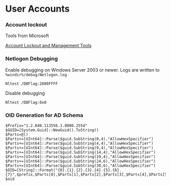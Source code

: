 # User Accounts

### Account lockout

Tools from Microsoft

[Account Lockout and Management Tools](https://www.microsoft.com/en-us/download/details.aspx?id=18465)

### Netlogon Debugging

Enable debugging on Windows Server 2003 or newer.
Logs are written to `%windir%/debug/Netlogon.log`

```
Nltest /DBFlag:2080FFFF
```

Disable debugging

```
Nltest /DBFlag:0x0
```

### OID Generation for AD Schema

```
$Prefix="1.2.840.113556.1.8000.2554"
$GUID=[System.Guid]::NewGuid().ToString()
$Parts=@()
$Parts+=[UInt64]::Parse($guid.SubString(0,4),"AllowHexSpecifier")
$Parts+=[UInt64]::Parse($guid.SubString(4,4),"AllowHexSpecifier")
$Parts+=[UInt64]::Parse($guid.SubString(9,4),"AllowHexSpecifier")
$Parts+=[UInt64]::Parse($guid.SubString(14,4),"AllowHexSpecifier")
$Parts+=[UInt64]::Parse($guid.SubString(19,4),"AllowHexSpecifier")
$Parts+=[UInt64]::Parse($guid.SubString(24,6),"AllowHexSpecifier")
$Parts+=[UInt64]::Parse($guid.SubString(30,6),"AllowHexSpecifier")
$OID=[String]::Format("{0}.{1}.{2}.{3}.{4}.{5}.{6}.{7}",$prefix,$Parts[0],$Parts[1],$Parts[2],$Parts[3],$Parts[4],$Parts[5],$Parts[6])
$oid
```
